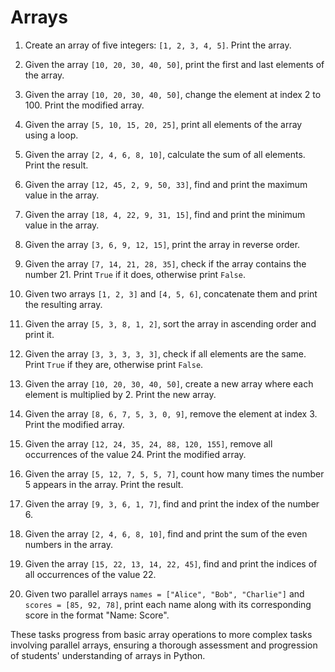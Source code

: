 # Arrays

1. Create an array of five integers: `[1, 2, 3, 4, 5]`. Print the array.

2. Given the array `[10, 20, 30, 40, 50]`, print the first and last elements of the array.

3. Given the array `[10, 20, 30, 40, 50]`, change the element at index 2 to 100. Print the modified array.

4. Given the array `[5, 10, 15, 20, 25]`, print all elements of the array using a loop.

5. Given the array `[2, 4, 6, 8, 10]`, calculate the sum of all elements. Print the result.

6. Given the array `[12, 45, 2, 9, 50, 33]`, find and print the maximum value in the array.

7. Given the array `[18, 4, 22, 9, 31, 15]`, find and print the minimum value in the array.

8. Given the array `[3, 6, 9, 12, 15]`, print the array in reverse order.

9. Given the array `[7, 14, 21, 28, 35]`, check if the array contains the number 21. Print `True` if it does, otherwise print `False`.

10. Given two arrays `[1, 2, 3]` and `[4, 5, 6]`, concatenate them and print the resulting array.

11. Given the array `[5, 3, 8, 1, 2]`, sort the array in ascending order and print it.

12. Given the array `[3, 3, 3, 3, 3]`, check if all elements are the same. Print `True` if they are, otherwise print `False`.

13. Given the array `[10, 20, 30, 40, 50]`, create a new array where each element is multiplied by 2. Print the new array.

14. Given the array `[8, 6, 7, 5, 3, 0, 9]`, remove the element at index 3. Print the modified array.

15. Given the array `[12, 24, 35, 24, 88, 120, 155]`, remove all occurrences of the value 24. Print the modified array.

16. Given the array `[5, 12, 7, 5, 5, 7]`, count how many times the number 5 appears in the array. Print the result.

17. Given the array `[9, 3, 6, 1, 7]`, find and print the index of the number 6.

18. Given the array `[2, 4, 6, 8, 10]`, find and print the sum of the even numbers in the array.

19. Given the array `[15, 22, 13, 14, 22, 45]`, find and print the indices of all occurrences of the value 22.

20. Given two parallel arrays `names = ["Alice", "Bob", "Charlie"]` and `scores = [85, 92, 78]`, print each name along with its corresponding score in the format "Name: Score".

These tasks progress from basic array operations to more complex tasks involving parallel arrays, ensuring a thorough assessment and progression of students' understanding of arrays in Python.